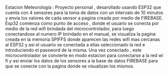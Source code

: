 Estacion Meteorologia :
Proyecto personal , desarollado usando ESP32 que cuenta con 4 sensores para la toma de datos con un intervalo de 10 minutos 
y envia los valores de cada sensor a pagina creada por medio de FIREBASE.
Esp32 comienza como punto de acceso , donde el usuario se conecta por medio de la red wifi brindada del microcontrolador,
para luego conectandose al numero IP brindado en el manual, se visualiza la pagina creada en la memoria SPIFFS donde aparecen las redes wifi
mas cercanas al ESP32 y asi el usuario se conectada a ellas seleccionado la red e introduciendo el password de la misma. 
Una vez conectado , este microcontrolador se convierte en modo estacion para conectarse a la red wi fi y asi enviar los datos de los sensores 
a la base de datos FIREBASE para que se conecte con la pagina donde se visualizan los mismos.
